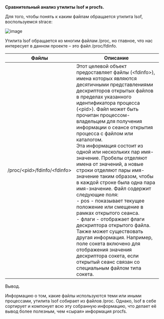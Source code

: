 **Сравнительный анализ утилиты**  **lsof**  **и procfs.**

Для того, чтобы понять к каким файлам обращается утилита lsof, воспользуемся strace:

![image](https://github.com/Saeshnikov/Linux-monitoring-utility/assets/117933964/8a1b461c-71a0-47d1-979d-e10a1127d907)


Утилита lsof обращается ко многим файлам /proc, но главное, что нас интересует в данном проекте – это файл /proc/fdinfo.

| Файлы | Описание |
| --- | --- |
| /proc/\<pid\>/fdinfo/\<fdinfo\> | Этот целевой объект предоставляет файлы (\<fdinfo\>), имена которых являются десятичными представлениями дескрипторов открытых файлов в пределах указанного идентификатора процесса (\<pid\>). Файл может быть прочитан процессом-владельцем для получения информации о сеансе открытия процесса с файлом или каталогом.<br/>Эта информация состоит из одной или нескольких пар имя-значение. Пробелы отделяют имена от значений, а новые строки отделяют пары имя-значение таким образом, чтобы в каждой строке была одна пара имя-значение. Файл содержит следующие поля:<br/>- pos - показывает текущее положение или смещение в рамках открытого сеанса.<br/>- флаги - отображает флаги дескриптора открытого файла.<br/>Также может существовать другая информация. Например, поле сокета включено для отображения значения дескриптора сокета, если открытый сеанс связан со специальным файлом типа сокета. |

Вывод.

Информацию о том, какие файлы используются теми или иными процессами, утилита lsof собирает из файлов /proc. Однако, lsof в себе сортирует и компонует всю эту собранную информацию, что делает её вывод более полезным, чем «сырая» информация procfs.
